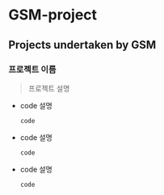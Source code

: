 GSM-project
=============
Projects undertaken by GSM
-------------
### 프로젝트 이름
>프로젝트 설명
* code 설명
  ```txt 
  code
  ```
+ code 설명
  ```txt
  code
  ```
- code 설명
  ```txt
  code
  ```
